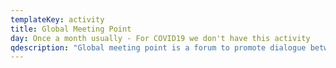 ```yaml
---
templateKey: activity
title: Global Meeting Point
day: Once a month usually - For COVID19 we don't have this activity
qdescription: "Global meeting point is a forum to promote dialogue between students from diverse ethnic, linguistic, religious and regional background.\_ It is very common to stereotype a particular nationality or about a particular race or their habit from what we see on television and read about them on the internet. But when we encounter someone from that culture we are totally taken back . Join us! We will start with a simple meal!"
---
```


